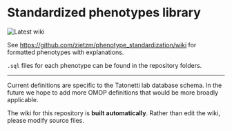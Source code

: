 # Standardized phenotypes library

![Latest wiki](https://github.com/zietzm/phenotype_standardization/workflows/Update%20and%20publish%20wiki/badge.svg?branch=master)

See https://github.com/zietzm/phenotype_standardization/wiki for formatted phenotypes with explanations.

`.sql` files for each phenotype can be found in the repository folders.

---

Current definitions are specific to the Tatonetti lab database schema.
In the future we hope to add more OMOP definitions that would be more broadly applicable.

The wiki for this repository is **built automatically**.
Rather than edit the wiki, please modify source files.
